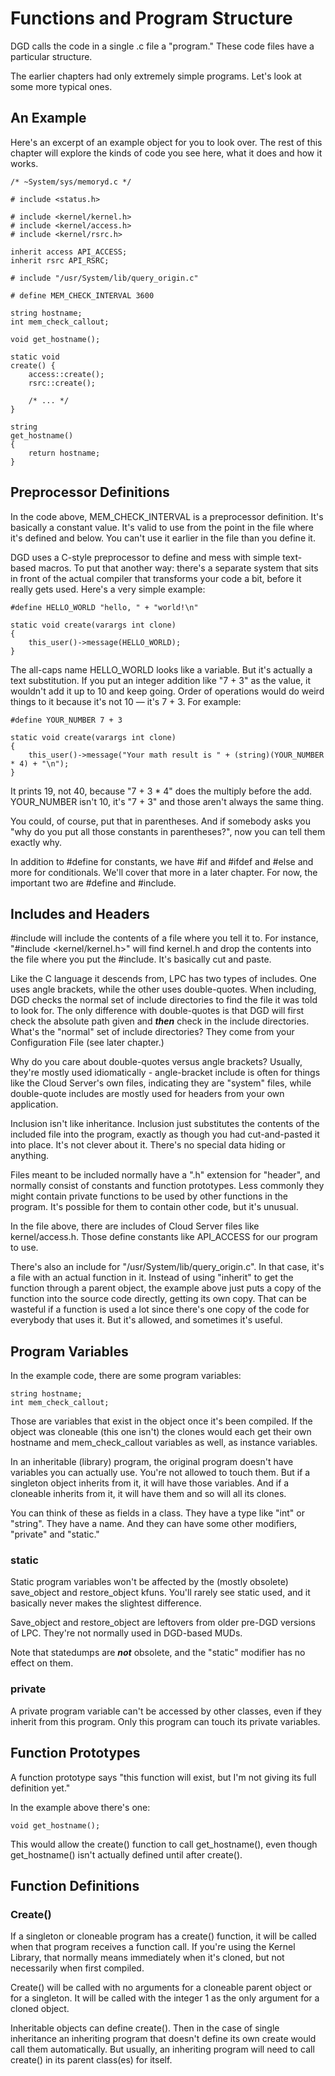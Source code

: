 # Functions and Program Structure

DGD calls the code in a single .c file a "program." These code files have a particular structure.

The earlier chapters had only extremely simple programs. Let's look at some more typical ones.

## An Example

Here's an excerpt of an example object for you to look over. The rest of this chapter will explore the kinds of code you see here, what it does and how it works.

```
/* ~System/sys/memoryd.c */

# include <status.h>

# include <kernel/kernel.h>
# include <kernel/access.h>
# include <kernel/rsrc.h>

inherit access API_ACCESS;
inherit rsrc API_RSRC;

# include "/usr/System/lib/query_origin.c"

# define MEM_CHECK_INTERVAL 3600

string hostname;
int mem_check_callout;

void get_hostname();

static void
create() {
    access::create();
    rsrc::create();

    /* ... */
}

string
get_hostname()
{
    return hostname;
}
```

## Preprocessor Definitions

In the code above, MEM_CHECK_INTERVAL is a preprocessor definition. It's basically a constant value. It's valid to use from the point in the file where it's defined and below. You can't use it earlier in the file than you define it.

DGD uses a C-style preprocessor to define and mess with simple text-based macros. To put that another way: there's a separate system that sits in front of the actual compiler that transforms your code a bit, before it really gets used. Here's a very simple example:

```
#define HELLO_WORLD "hello, " + "world!\n"

static void create(varargs int clone)
{
    this_user()->message(HELLO_WORLD);
}
```

The all-caps name HELLO_WORLD looks like a variable. But it's actually a text substitution. If you put an integer addition like "7 + 3" as the value, it wouldn't add it up to 10 and keep going. Order of operations would do weird things to it because it's not 10 &mdash; it's 7 + 3. For example:

```
#define YOUR_NUMBER 7 + 3

static void create(varargs int clone)
{
    this_user()->message("Your math result is " + (string)(YOUR_NUMBER * 4) + "\n");
}
```

It prints 19, not 40, because "7 + 3 * 4" does the multiply before the add. YOUR_NUMBER isn't 10, it's "7 + 3" and those aren't always the same thing.

You could, of course, put that in parentheses. And if somebody asks you "why do you put all those constants in parentheses?", now you can tell them exactly why.

In addition to #define for constants, we have #if and #ifdef and #else and more for conditionals. We'll cover that more in a later chapter. For now, the important two are #define and #include.

## Includes and Headers

\#include will include the contents of a file where you tell it to. For instance, "#include <kernel/kernel.h>" will find kernel.h and drop the contents into the file where you put the \#include. It's basically cut and paste.

Like the C language it descends from, LPC has two types of includes. One uses angle brackets, while the other uses double-quotes. When including, DGD checks the normal set of include directories to find the file it was told to look for. The only difference with double-quotes is that DGD will first check the absolute path given and ***then*** check in the include directories. What's the "normal" set of include directories? They come from your Configuration File (see later chapter.)

Why do you care about double-quotes versus angle brackets? Usually, they're mostly used idiomatically - angle-bracket include is often for things like the Cloud Server's own files, indicating they are "system" files, while double-quote includes are mostly used for headers from your own application.

Inclusion isn't like inheritance. Inclusion just substitutes the contents of the included file into the program, exactly as though you had cut-and-pasted it into place. It's not clever about it. There's no special data hiding or anything.

Files meant to be included normally have a ".h" extension for "header", and normally consist of constants and function prototypes. Less commonly they might contain private functions to be used by other functions in the program. It's possible for them to contain other code, but it's unusual.

In the file above, there are includes of Cloud Server files like kernel/access.h. Those define constants like API_ACCESS for our program to use.

There's also an include for "/usr/System/lib/query_origin.c". In that case, it's a file with an actual function in it. Instead of using "inherit" to get the function through a parent object, the example above just puts a copy of the function into the source code directly, getting its own copy. That can be wasteful if a function is used a lot since there's one copy of the code for everybody that uses it. But it's allowed, and sometimes it's useful.

## Program Variables

In the example code, there are some program variables:

```
string hostname;
int mem_check_callout;
```

Those are variables that exist in the object once it's been compiled. If the object was cloneable (this one isn't) the clones would each get their own hostname and mem_check_callout variables as well, as instance variables.

In an inheritable (library) program, the original program doesn't have variables you can actually use. You're not allowed to touch them. But if a singleton object inherits from it, it will have those variables. And if a cloneable inherits from it, it will have them and so will all its clones.

You can think of these as fields in a class. They have a type like "int" or "string". They have a name. And they can have some other modifiers, "private" and "static."

### static

Static program variables won't be affected by the (mostly obsolete) save_object and restore_object kfuns. You'll rarely see static used, and it basically never makes the slightest difference.

Save_object and restore_object are leftovers from older pre-DGD versions of LPC. They're not normally used in DGD-based MUDs.

Note that statedumps are ***not*** obsolete, and the "static" modifier has no effect on them.

### private

A private program variable can't be accessed by other classes, even if they inherit from this program. Only this program can touch its private variables.

## Function Prototypes

A function prototype says "this function will exist, but I'm not giving its full definition yet."

In the example above there's one:

```
void get_hostname();
```

This would allow the create() function to call get_hostname(), even though get_hostname() isn't actually defined until after create().

## Function Definitions

### Create()

If a singleton or cloneable program has a create() function, it will be called when that program receives a function call. If you're using the Kernel Library, that normally means immediately when it's cloned, but not necessarily when first compiled.

Create() will be called with no arguments for a cloneable parent object or for a singleton. It will be called with the integer 1 as the only argument for a cloned object.

Inheritable objects can define create(). Then in the case of single inheritance an inheriting program that doesn't define its own create would call them automatically. But usually, an inheriting program will need to call create() in its parent class(es) for itself.
